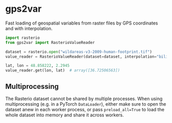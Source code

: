 # gps2var
Fast loading of geospatial variables from raster files by GPS coordinates and with interpolation.

```python
import rasterio
from gps2var import RasterioValueReader

dataset = rasterio.open("wildareas-v3-2009-human-footprint.tif")
value_reader = RasterioValueReader(dataset=dataset, interpolation="bilinear")

lat, lon = 48.858222, 2.2945
value_reader.get(lon, lat)  # array([36.72506563])
```

## Multiprocessing
The Rasterio dataset cannot be shared by multiple processes. When using multiprocessing (e.g. in a PyTorch `DataLoader`), either make sure to open the dataset anew in each worker process, or pass `preload_all=True` to load the whole dataset into memory and share it across workers.
